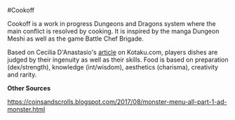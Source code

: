 #Cookoff

Cookoff is a work in progress Dungeons and Dragons system where the main conflict is resolved by cooking. It is inspired by the manga Dungeon Meshi as well as the game Battle Chef Brigade.

Based on Cecilia D'Anastasio's [article](https://kotaku.com/stay-with-me-here-dungeons-dragons-except-you-cook-1807627184) on Kotaku.com, players dishes are judged by their ingenuity as well as their skills. Food is based on preparation (dex/strength), knowledge (int/wisdom), aesthetics (charisma), creativity and rarity.

**Other Sources**

https://coinsandscrolls.blogspot.com/2017/08/monster-menu-all-part-1-ad-monster.html

